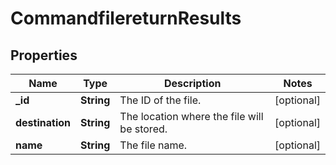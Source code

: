 # CommandfilereturnResults

## Properties
Name | Type | Description | Notes
------------ | ------------- | ------------- | -------------
**_id** | **String** | The ID of the file. |  [optional]
**destination** | **String** | The location where the file will be stored. |  [optional]
**name** | **String** | The file name. |  [optional]
